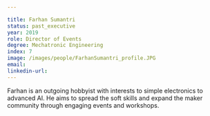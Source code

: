 ```yaml
---

title: Farhan Sumantri
status: past_executive
year: 2019
role: Director of Events
degree: Mechatronic Engineering
index: 7
image: /images/people/FarhanSumantri_profile.JPG
email:
linkedin-url:
---
```

Farhan is an outgoing hobbyist with interests to simple electronics to advanced AI. He aims to spread the soft skills and expand the maker community through engaging events and workshops.